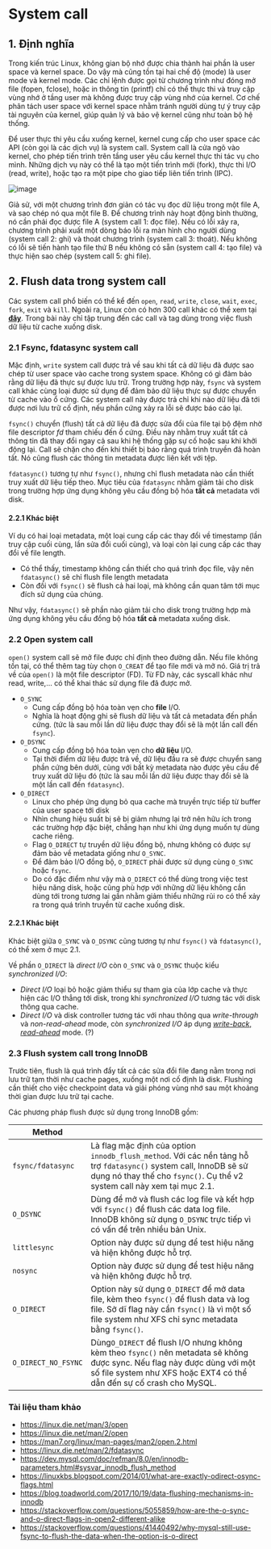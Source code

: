 # System call
## 1. Định nghĩa
Trong kiến trúc Linux, không gian bộ nhớ được chia thành hai phần là user space và kernel space. 
Do vậy mà cũng tồn tại hai chế độ (mode) là user mode và kernel mode.
Các chỉ lệnh được gọi từ chương trình như đóng mở file (fopen, fclose), hoặc in thông tin (printf) chỉ có thể thực thi và truy cập vùng nhớ ở tầng user mà không được truy cập vùng nhớ của kernel.
Cơ chế phân tách user space với kernel space nhằm tránh người dùng tự ý truy cập tài nguyên của kernel, giúp quản lý và bảo vệ kernel cũng như toàn bộ hệ thống.

Để user thực thi yêu cầu xuống kernel, kernel cung cấp cho user space các API (còn gọi là các dịch vụ) là system call.
System call là cửa ngõ vào kernel, cho phép tiến trình trên tầng user yêu cầu kernel thực thi tác vụ cho mình.
Những dịch vụ này có thể là tạo một tiến trình mới (fork), thực thi I/O (read, write), hoặc tạo ra một pipe cho giao tiếp liên tiến trình (IPC).

![image](https://user-images.githubusercontent.com/83684068/124892365-026b2780-e004-11eb-93f7-b430fe8fdabd.png)

Giả sử, với một chương trình đơn giản có tác vụ đọc dữ liệu trong một file A, và sao chép nó qua một file B.
Để chương trình này hoạt động bình thường, nó cần phải đọc được file A (system call 1: đọc file).
Nếu có lỗi xảy ra, chương trình phải xuất một dòng báo lỗi ra màn hình cho người dùng (system call 2: ghi) và thoát chương trình (system call 3: thoát).
Nếu không có lỗi sẽ tiến hành tạo file thứ B nếu không có sẵn (system call 4: tạo file) và thực hiện sao chép (system call 5: ghi file).

## 2. Flush data trong system call
Các system call phổ biến có thể kể đến `open`, `read`, `write`, `close`, `wait`, `exec`, `fork`, `exit` và `kill`. Ngoài ra, Linux còn có hơn 300 call khác có thể xem tại [**đây**](https://man7.org/linux/man-pages/man2/syscalls.2.html). Trong bài này chỉ tập trung đến các call và tag dùng trong việc flush dữ liệu từ cache xuống disk.

### 2.1 Fsync, fdatasync system call
Mặc định, `write` system call được trả về sau khi tất cả dữ liệu đã được sao chép từ user space vào cache trong system space. Không có gì đảm bảo rằng dữ liệu đã thực sự được lưu trữ. Trong trường hợp này, `fsync` và system call khác cùng loại được sử dụng để đảm bảo dữ liệu thực sự được chuyển từ cache vào ổ cứng. Các system call này được trả chỉ khi nào dữ liệu đã tới được nơi lưu trữ cố định, nếu phần cứng xảy ra lỗi sẽ được báo cáo lại.

`fsync()` chuyển (flush) tất cả dữ liệu đã được sửa đổi của file tại bộ đệm nhờ file descriptor *fd* tham chiếu đến ổ cứng. Điều này nhằm truy xuất tất cả thông tin đã thay đổi ngay cả sau khi hệ thống gặp sự cố hoặc sau khi khởi động lại. Call sẽ chặn cho đến khi thiết bị báo rằng quá trình truyền đã hoàn tất. Nó cũng flush các thông tin metadata được liên kết với tệp.

`fdatasync()` tương tự như `fsync()`, nhưng chỉ flush metadata nào cần thiết truy xuất dữ liệu tiếp theo. Mục tiêu của `fdatasync` nhằm giảm tải cho disk trong trường hợp ứng dụng không yêu cầu đồng bộ hóa **tất cả** metadata với disk.

#### 2.2.1 Khác biệt
Ví dụ có hai loại metadata, một loại cung cấp các thay đổi về timestamp (lần truy cập cuối cùng, lần sửa đổi cuối cùng), và loại còn lại cung cấp các thay đổi về file length.
- Có thể thấy, timestamp không cần thiết cho quá trình đọc file, vậy nên `fdatasync()` sẽ chỉ flush file length metadata
- Còn đối với `fsync()` sẽ flush cả hai loại, mà không cần quan tâm tới mục đích sử dụng của chúng.

Như vậy, `fdatasync()` sẽ phần nào giảm tải cho disk trong trường hợp mà ứng dụng không yêu cầu đồng bộ hóa **tất cả** metadata xuống disk.
### 2.2 Open system call
`open()` system call sẽ mở file được chỉ định theo đường dẫn. Nếu file không tồn tại, có thể thêm tag tùy chọn `O_CREAT` để tạo file mới và mở nó.
Giá trị trả về của `open()` là một file descriptor (FD). Từ FD này, các syscall khác như read, write,... có thể khai thác sử dụng file đã được mở.

- `O_SYNC`
  - Cung cấp đồng bộ hóa toàn vẹn cho **file** I/O.
  - Nghĩa là hoạt động ghi sẽ flush dữ liệu và tất cả metadata đến phần cứng. (tức là sau mỗi lần dữ liệu được thay đổi sẽ là một lần call đến `fsync`).
- `O_DSYNC`
  - Cung cấp đồng bộ hóa toàn vẹn cho **dữ liệu** I/O.
  - Tại thời điểm dữ liệu được trả về, dữ liệu đầu ra sẽ được chuyển sang phần cứng bên dưới, cùng với bất kỳ metadata nào được yêu cầu để truy xuất dữ liệu đó (tức là sau mỗi lần dữ liệu được thay đổi sẽ là một lần call đến `fdatasync`).
- `O_DIRECT` 
  - Linux cho phép ứng dụng bỏ qua cache mà truyền trực tiếp từ buffer của user space tới disk
  - Nhìn chung hiệu suất bị sẽ bị giảm nhưng lại trở nên hữu ích trong các trường hợp đặc biệt, chẳng hạn như khi ứng dụng muốn tự dùng cache riêng.
  - Flag `O_DIRECT` tự truyền dữ liệu đồng bộ, nhưng không có được sự đảm bảo về metadata giống như `O_SYNC`.
  - Để đảm bảo I/O đồng bộ, `O_DIRECT` phải được sử dụng cùng `O_SYNC` hoặc `fsync`.
  - Do có đặc điểm như vậy mà `O_DIRECT` có thể dùng trong việc test hiệu năng disk, hoặc cũng phù hợp với những dữ liệu không cần dùng tới trong tương lai gần nhằm giảm thiểu những rủi ro có thể xảy ra trong quá trình truyền từ cache xuống disk.

#### 2.2.1 Khác biệt
Khác biệt giữa `O_SYNC` và `O_DSYNC` cũng tương tự như `fsync()` và `fdatasync()`, có thể xem ở mục 2.1.

Về phần `O_DIRECT` là *direct I/O* còn `O_SYNC` và `O_DSYNC` thuộc kiểu *synchronized I/O*:
- *Direct I/O* loại bỏ hoặc giảm thiểu sự tham gia của lớp cache và thực hiện các I/O thẳng tới disk, trong khi *synchronized I/O* tương tác với disk thông qua cache.
- *Direct I/O* và disk controller tương tác với nhau thông qua *write-through* và *non-read-ahead* mode, còn *synchronized I/O* áp dụng [*write-back*, *read-ahead*](https://github.com/huynp1999/huynp/blob/master/Linux/Filesystem/RAID/RAID-card-function.md#data-write-policies) mode. (?)

### 2.3 Flush system call trong InnoDB
Trước tiên, flush là quá trình đẩy tất cả các sửa đổi file đang nằm trong nơi lưu trữ tạm thời như cache pages, xuống một nơi cố định là disk. Flushing cần thiết cho việc checkpoint data và giải phóng vùng nhớ sau một khoảng thời gian được lưu trữ tại cache.

Các phương pháp flush được sử dụng trong InnoDB gồm:

|  Method |  |
| ------------- |-------------|
| `fsync/fdatasync`      | Là flag mặc định của option `innodb_flush_method`. Với các nền tảng hỗ trợ `fdatasync()` system call, InnoDB sẽ sử dụng nó thay thế cho `fsync()`. Cụ thể v2 system call này xem tại mục 2.1.    |
| `O_DSYNC`      | Dùng để mở và flush các log file và kết hợp với `fsync()` để flush các data log file. InnoDB không sử dụng `O_DSYNC` trực tiếp vì có vấn đề trên nhiều bản Unix.     |
|   `littlesync`   |  Option này được sử dụng để test hiệu năng và hiện không được hỗ trợ.  |
|   `nosync`   |   Option này được sử dụng để test hiệu năng và hiện không được hỗ trợ. |
|  `O_DIRECT`   |  Option này sử dụng `O_DIRECT` để mở data file, kèm theo `fsync()` để flush data và log file. Sở dĩ flag này cần `fsync()` là vì một số file system như XFS chỉ sync metadata bằng `fsync()`.    |
|    `O_DIRECT_NO_FSYNC`  | Dùng`O_DIRECT` để flush I/O nhưng không kèm theo `fsync()` nên metadata sẽ không được sync. Nếu flag này được dùng với một số file system như XFS hoặc EXT4 có thể dẫn đến sự cố crash cho MySQL. |


### Tài liệu tham khảo
- https://linux.die.net/man/3/open
- https://linux.die.net/man/2/open
- https://man7.org/linux/man-pages/man2/open.2.html
- https://linux.die.net/man/2/fdatasync
- https://dev.mysql.com/doc/refman/8.0/en/innodb-parameters.html#sysvar_innodb_flush_method
- https://linuxkbs.blogspot.com/2014/01/what-are-exactly-odirect-osync-flags.html
- https://blog.toadworld.com/2017/10/19/data-flushing-mechanisms-in-innodb
- https://stackoverflow.com/questions/5055859/how-are-the-o-sync-and-o-direct-flags-in-open2-different-alike
- https://stackoverflow.com/questions/41440492/why-mysql-still-use-fsync-to-flush-the-data-when-the-option-is-o-direct
